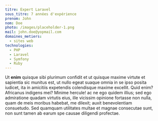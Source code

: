 ```yaml
---
titre: Expert Laravel
sous_titre: 7 années d'expérience
prenom: John
nom: Doe
photo: /images/placeholder-1.png
mail: john.doe@yopmail.com
domaines_metiers:
  - sites web
technologies:
  - PHP
  - Laravel
  - Symfony
  - Ruby
---
```


Ut **enim** quisque sibi plurimum confidit et ut quisque maxime virtute et sapientia sic munitus est, ut nullo egeat suaque omnia in se ipso posita iudicet, ita in amicitiis expetendis colendisque maxime excellit. Quid enim? Africanus indigens mei? Minime hercule! ac ne ego quidem illius; sed ego admiratione quadam virtutis eius, ille vicissim opinione fortasse non nulla, quam de meis moribus habebat, me dilexit; auxit benevolentiam consuetudo. Sed quamquam utilitates multae et magnae consecutae sunt, non sunt tamen ab earum spe causae diligendi profectae.
